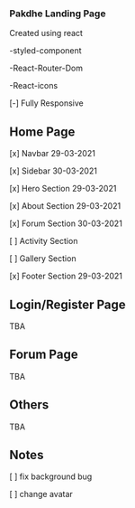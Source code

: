 ### Pakdhe Landing Page
Created using react 

-styled-component

-React-Router-Dom

-React-icons

[-] Fully Responsive
## Home Page
[x] Navbar 29-03-2021

[x] Sidebar 30-03-2021

[x] Hero Section 29-03-2021

[x] About Section 29-03-2021

[x] Forum Section 30-03-2021

[ ] Activity Section

[ ] Gallery Section

[x] Footer Section 29-03-2021


## Login/Register Page
TBA
## Forum Page
TBA
## Others
TBA

## Notes
[ ] fix background bug

[ ] change avatar